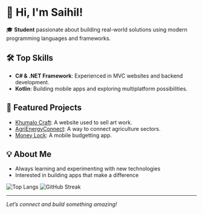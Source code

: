 # 👋 Hi, I'm Saihil!

🎓 **Student** passionate about building real-world solutions using modern programming languages and frameworks.

## 🛠️ Top Skills
- **C# & .NET Framework**: Experienced in MVC websites and backend development.
- **Kotlin**: Building mobile apps and exploring multiplatform possibilities.

## 🚀 Featured Projects

- [Khumalo Craft](https://github.com/ST10294145/NewKhumaloCraft.git): A website used to sell art work.
- [AgriEnergyConnect](https://github.com/ST10294145/AgriEnergyConnect.git): A way to connect agriculture sectors.
- [Money Lock](https://github.com/ST10294145/Money-Lock.git): A mobile budgetting app.
  

## 💡 About Me
- Always learning and experimenting with new technologies
- Interested in building apps that make a difference
  
 ![Top Langs](https://github-readme-stats.vercel.app/api/top-langs/?username=ST10294145&layout=compact&theme=radical)
 ![GitHub Streak](https://streak-stats.demolab.com?user=ST10294145&theme=radical)
  

---

*Let’s connect and build something amazing!*
